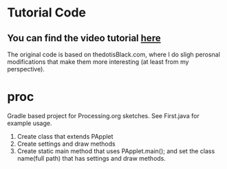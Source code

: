 # Tutorial Code
## You can find the video tutorial [here](https://www.youtube.com/c/thedotisblack/videos)
The original code is based on thedotisBlack.com, where I do sligh perosnal modifications that make them more interesting (at least from my perspective).

# proc
Gradle based project for Processing.org sketches. 
See First.java for example usage.
1. Create class that extends PApplet
2. Create settings and draw methods
3. Create static main method that uses PApplet.main(); and set the class name(full path) that has settings and draw methods. 
